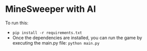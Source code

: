 # MineSweeper with AI
To run this:
+   `pip install -r requirements.txt`
+ Once the dependencies are installed, you can run the game by executing the main.py file:  `python main.py`
